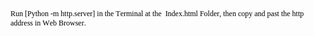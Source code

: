 <!DOCTYPE html PUBLIC "-//W3C//DTD HTML 4.01//EN" "http://www.w3.org/TR/html4/strict.dtd">
<html>
<head>
  <meta http-equiv="Content-Type" content="text/html; charset=utf-8">
  <meta http-equiv="Content-Style-Type" content="text/css">
  <title>UFO Finder</title>
  <meta name="Generator" content="Cocoa HTML Writer">
  <meta name="CocoaVersion" content="2022.2">
  <style type="text/css">
    p.p1 {margin: 0.0px 0.0px 0.0px 0.0px; font: 12.0px Times; color: #000000; -webkit-text-stroke: #0000e3}
    span.s1 {font-kerning: none}
  </style>
</head>
<body>
<p class="p1"><span class="s1">Run [Python -m http.server] in the Terminal at the<span class="Apple-converted-space">  </span>Index.html Folder, then copy and past the http address in Web Browser.</span></p>
</body>
</html>
